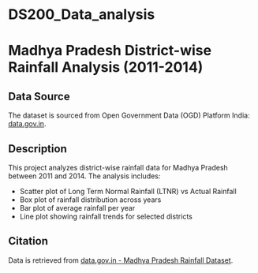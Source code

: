 # DS200_Data_analysis

# Madhya Pradesh District-wise Rainfall Analysis (2011-2014)

## Data Source
The dataset is sourced from Open Government Data (OGD) Platform India: [data.gov.in](https://data.gov.in/).

## Description
This project analyzes district-wise rainfall data for Madhya Pradesh between 2011 and 2014. The analysis includes:
- Scatter plot of Long Term Normal Rainfall (LTNR) vs Actual Rainfall
- Box plot of rainfall distribution across years
- Bar plot of average rainfall per year
- Line plot showing rainfall trends for selected districts


## Citation
Data is retrieved from [data.gov.in - Madhya Pradesh Rainfall Dataset](https://data.gov.in/).

